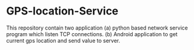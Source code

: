 # GPS-location-Service
This repository contain two application (a) python based network service program which listen TCP connections. (b) Android application to get current gps location and send value to server. 
